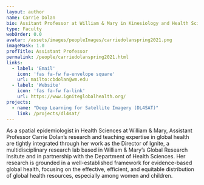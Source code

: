 ```yaml
---
layout: author
name: Carrie Dolan
bio: Assitant Professor at William & Mary in Kinesiology and Health Sciences
type: Faculty
webOrder: 0.0
avatar: /assets/images/peopleImages/carriedolanspring2021.png
imageMask: 1.0
profTitle: Assistant Professor
permalink: /people/carriedolanspring2021.html 
links:
  - label: 'Email'
    icon: 'fas fa-fw fa-envelope square'
    url: mailto:cbdolan@wm.edu
  - label: 'Website'
    icon: 'fas fa-fw fa-link'
    url: https://www.igniteglobalhealth.org/
projects:
  - name: "Deep Learning for Satellite Imagery (DL4SAT)"
    link: /projects/dl4sat/
---
```

As a spatial epidemiologist in Health Sciences at William & Mary, Assistant Professor Carrie Dolan’s research and teaching expertise in global health are tightly integrated through her work as the Director of Ignite, a multidisciplinary research lab based in William & Mary’s Global Research Insitute and in partnership with the Department of Health Sciences. Her research is grounded in a well-established framework for evidence-based global health, focusing on the effective, efficient, and equitable distribution of global health resources, especially among women and children.